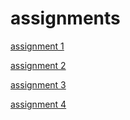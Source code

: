 # assignments


[assignment 1](https://github.com/Pepijnn599/assignments/blob/master/Assignment_week_2.ipynb)

[assignment 2](https://github.com/Pepijnn599/assignments/blob/master/Assignment_week_4.ipynb)

[assignment 3](https://github.com/Pepijnn599/assignments/blob/master/Assignment_week_5.ipynb)

[assignment 4](https://github.com/Pepijnn599/assignments/blob/master/assignment4.ipynb)
